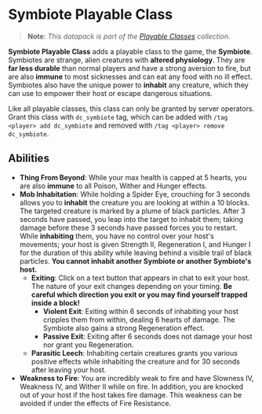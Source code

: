 # Symbiote Playable Class

> **Note**: *This datapack is part of the [Playable Classes](https://github.com/Drakonkinst/DrakonsDatapacks/wiki/Playable-Classes) collection.*

**Symbiote Playable Class** adds a playable class to the game, the **Symbiote**. Symbiotes are strange, alien creatures with **altered physiology**. They are **far less durable** than normal players and have a strong aversion to fire, but are also **immune** to most sicknesses and can eat any food with no ill effect. Symbiotes also have the unique power to **inhabit** any creature, which they can use to empower their host or escape dangerous situations.

Like all playable classes, this class can only be granted by server operators. Grant this class with `dc_symbiote` tag, which can be added with `/tag <player> add dc_symbiote` and removed with `/tag <player> remove dc_symbiote`.

## Abilities

* **Thing From Beyond**: While your max health is capped at 5 hearts, you are also **immune** to all Poison, Wither and Hunger effects.
* **Mob Inhabitation**: While holding a Spider Eye, crouching for 3 seconds allows you to **inhabit** the creature you are looking at within a 10 blocks. The targeted creature is marked by a plume of black particles. After 3 seconds have passed, you leap into the target to inhabit them; taking damage before these 3 seconds have passed forces you to restart. While **inhabiting** them, you have no control over your host's movements; your host is given Strength II, Regeneration I, and Hunger I for the duration of this ability while leaving behind a visible trail of black particles. **You cannot inhabit another Symbiote or another Symbiote's host.**
  * **Exiting**: Click on a text button that appears in chat to exit your host. The nature of your exit changes depending on your timing. **Be careful which direction you exit or you may find yourself trapped inside a block!**
    * **Violent Exit**: Exiting within 6 seconds of inhabiting your host cripples them from within, dealing 6 hearts of damage. The Symbiote also gains a strong Regeneration effect.
    * **Passive Exit**: Exiting after 6 seconds does not damage your host nor grant you Regeneration.
  * **Parasitic Leech**: Inhabiting certain creatures grants you various positive effects while inhabiting the creature and for 30 seconds after leaving your host.
* **Weakness to Fire**: You are incredibly weak to fire and have Slowness IV, Weakness IV, and Wither II while on fire. In addition, you are knocked out of your host if the host takes fire damage. This weakness can be avoided if under the effects of Fire Resistance.
